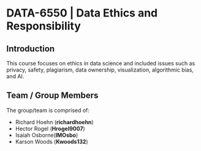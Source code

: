 # DATA-6550 | Data Ethics and Responsibility

## Introduction
This course focuses on ethics in data science and included issues such as privacy, safety, plagiarism, data ownership, visualization, algorithmic bias, and AI.

## Team / Group Members
The group/team is comprised of:
- Richard Hoehn (**richardhoehn**)
- Hector Rogel (**Hrogel9007**)
- Isaiah Osborne(**IMOsbo**)
- Karson Woods (**Kwoods132**)
